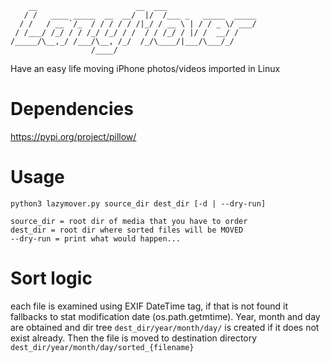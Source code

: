 ```
    __                      __  ___                    
   / /   ____ _____  __  __/  |/  /___ _   _____  _____
  / /   / __ `/_  / / / / / /|_/ / __ \ | / / _ \/ ___/
 / /___/ /_/ / / /_/ /_/ / /  / / /_/ / |/ /  __/ /    
/_____/\__,_/ /___/\__, /_/  /_/\____/|___/\___/_/     
                  /____/                               
```

Have an easy life moving iPhone photos/videos imported in Linux

# Dependencies
https://pypi.org/project/pillow/

# Usage
```
python3 lazymover.py source_dir dest_dir [-d | --dry-run]

source_dir = root dir of media that you have to order
dest_dir = root dir where sorted files will be MOVED
--dry-run = print what would happen...
```
    
# Sort logic
each file is examined using EXIF DateTime tag, if that is not found it fallbacks to stat modification date (os.path.getmtime).
Year, month and day are obtained and dir tree ```dest_dir/year/month/day/``` is created if it does not exist already.
Then the file is moved to destination directory ```dest_dir/year/month/day/sorted_{filename}```
